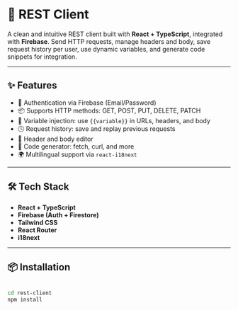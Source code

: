 # 🚀 REST Client

A clean and intuitive REST client built with **React + TypeScript**, integrated with **Firebase**. Send HTTP requests, manage headers and body, save request history per user, use dynamic variables, and generate code snippets for integration.

---

## ✨ Features

- 🔐 Authentication via Firebase (Email/Password)
- 📦 Supports HTTP methods: GET, POST, PUT, DELETE, PATCH
- 🧠 Variable injection: use `{{variable}}` in URLs, headers, and body
- 🕓 Request history: save and replay previous requests
- 📜 Header and body editor
- 🧬 Code generator: fetch, curl, and more
- 🌍 Multilingual support via `react-i18next`

---

## 🛠️ Tech Stack

- **React + TypeScript**
- **Firebase (Auth + Firestore)**
- **Tailwind CSS**
- **React Router**
- **i18next**

---

## 📦 Installation

```bash

cd rest-client
npm install
